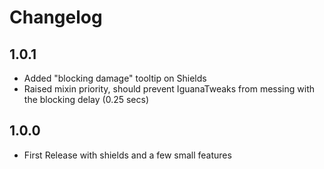 # Changelog

## 1.0.1
* Added "blocking damage" tooltip on Shields
* Raised mixin priority, should prevent IguanaTweaks from messing with the blocking delay (0.25 secs)

## 1.0.0
* First Release with shields and a few small features